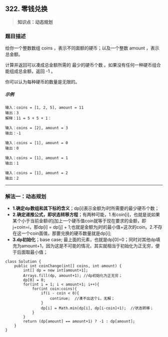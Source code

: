 ## 322. 零钱兑换
> **知识点：动态规划**
### 题目描述

给你一个整数数组 coins ，表示不同面额的硬币；以及一个整数 amount ，表示总金额。

计算并返回可以凑成总金额所需的 最少的硬币个数 。如果没有任何一种硬币组合能组成总金额，返回 -1 。

你可以认为每种硬币的数量是无限的。

##### 示例

```
输入：coins = [1, 2, 5], amount = 11
输出：3 
解释：11 = 5 + 5 + 1：

输入：coins = [2], amount = 3
输出：-1

输入：coins = [1], amount = 0
输出：0

输入：coins = [1], amount = 1
输出：1

输入：coins = [1], amount = 2
输出：2
```
---
### 解法一：动态规划

- **1.确定dp数组和其下标的含义**；dp[i]表示金额为i时所需要的最少硬币个数；
- **2.确定递推公式，即状态转移方程**；有两种可能，1.有coin[i]，也就是说如果某个小于当前金额i的j加上一个硬币值coin就等于现在要求的金额，即j+coin=i，那dp[i] = dp[j] + 1;也就是金额为j时的最小值+这次的coin。2.不存在这一个coin面值，那要兑换的硬币数量就是dp[i];
- **3.dp初始化**；base case; 最上面的元素，也就是dp[0]=0；同时对其他dp填充为amount+1，因为这是不可能的情况，其实就相当于初始化为正无穷，便于后面取最小值；

```
class Solution {
    public int coinChange(int[] coins, int amount) {
        int[] dp = new int[amount+1];
        Arrays.fill(dp, amount+1); //dp初始化为正无穷；
        dp[0] = 0;
        for(int i = 1; i < amount+1; i++){
            for(int coin:coins){
                if(i - coin < 0){
                    continue;  //凑不出这个i，无解；
                }
                dp[i] = Math.min(dp[i], dp[i-coin]+1);  //状态转移；
            }
        }
        return (dp[amount] == amount+1) ? -1 : dp[amount];
    }
}
```
